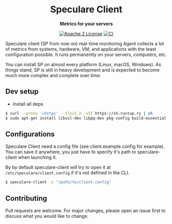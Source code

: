 <div align="center">
  <h1>Speculare Client</h1>
  <p>
    <strong>Metrics for your servers</strong>
  </p>
  <p>

[![Apache 2 License](https://img.shields.io/badge/license-Apache%202-blue.svg)](LICENSE)
[![CI](https://github.com/speculare-cloud/speculare-client/actions/workflows/ci.yml/badge.svg)](https://github.com/speculare-cloud/speculare-client/actions)

  </p>
</div>

Speculare client (SP from now on) real-time monitoring Agent collects a lot of metrics from systems, hardware, VM, and applications with the least configuration possible. It runs permanently on your servers, computers, etc.

You can install SP on almost every platform (Linux, macOS, Windows).
As things stand, SP is still in heavy development and is expected to become much more complex and complete over time.

Dev setup
--------------------------

- Install all deps
```bash
$ curl --proto '=https' --tlsv1.2 -sSf https://sh.rustup.rs | sh
$ sudo apt-get install libssl-dev libpq-dev pkg-config build-essential
```

Configurations
--------------------------

Speculare Client need a config file (see client.example.config for example). You can save it anywhere, 
you just have to specify it's path to speculare-client when launching it.

By by default speculare-client will
try to open it at `/etc/speculare/client.config` if it's not defined in the CLI.
```bash
$ speculare-client -c "/path/to/client.config"
```

Contributing
--------------------------

Pull requests are welcome. For major changes, please open an issue first to discuss what you would like to change.
